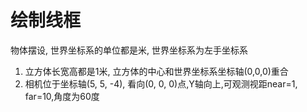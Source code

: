 # 绘制线框
物体摆设, 世界坐标系的单位都是米, 世界坐标系为左手坐标系
1. 立方体长宽高都是1米, 立方体的中心和世界坐标系坐标轴(0,0,0)重合
2. 相机位于坐标轴(5, 5, -4), 看向(0, 0, 0)点,Y轴向上,可观测视距near=1, far=10,角度为60度








